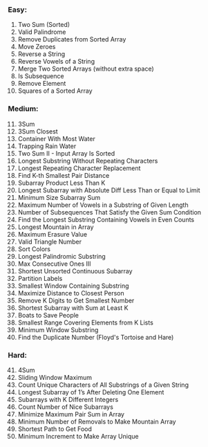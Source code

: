 ### **Easy:**

1. Two Sum (Sorted)
2. Valid Palindrome
3. Remove Duplicates from Sorted Array
4. Move Zeroes
5. Reverse a String
6. Reverse Vowels of a String
7. Merge Two Sorted Arrays (without extra space)
8. Is Subsequence
9. Remove Element
10. Squares of a Sorted Array

### **Medium:**

11. 3Sum
12. 3Sum Closest
13. Container With Most Water
14. Trapping Rain Water
15. Two Sum II - Input Array Is Sorted
16. Longest Substring Without Repeating Characters
17. Longest Repeating Character Replacement
18. Find K-th Smallest Pair Distance
19. Subarray Product Less Than K
20. Longest Subarray with Absolute Diff Less Than or Equal to Limit
21. Minimum Size Subarray Sum
22. Maximum Number of Vowels in a Substring of Given Length
23. Number of Subsequences That Satisfy the Given Sum Condition
24. Find the Longest Substring Containing Vowels in Even Counts
25. Longest Mountain in Array
26. Maximum Erasure Value
27. Valid Triangle Number
28. Sort Colors
29. Longest Palindromic Substring
30. Max Consecutive Ones III
31. Shortest Unsorted Continuous Subarray
32. Partition Labels
33. Smallest Window Containing Substring
34. Maximize Distance to Closest Person
35. Remove K Digits to Get Smallest Number
36. Shortest Subarray with Sum at Least K
37. Boats to Save People
38. Smallest Range Covering Elements from K Lists
39. Minimum Window Substring
40. Find the Duplicate Number (Floyd's Tortoise and Hare)

### **Hard:**

41. 4Sum
42. Sliding Window Maximum
43. Count Unique Characters of All Substrings of a Given String
44. Longest Subarray of 1’s After Deleting One Element
45. Subarrays with K Different Integers
46. Count Number of Nice Subarrays
47. Minimize Maximum Pair Sum in Array
48. Minimum Number of Removals to Make Mountain Array
49. Shortest Path to Get Food
50. Minimum Increment to Make Array Unique

